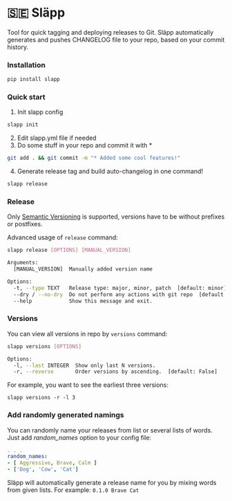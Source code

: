 # 🇸🇪 Släpp

Tool for quick tagging and deploying releases to Git. Släpp automatically generates and pushes CHANGELOG file to your repo, based on your commit history.

### Installation
```bash
pip install slapp
```

### Quick start
1. Init slapp config
```bash
slapp init
```
2. Edit slapp.yml file if needed
3. Do some stuff in your repo and commit it with * 
```bash
git add . && git commit -m "* Added some cool features!"
```
4. Generate release tag and build auto-changelog in one command!
```bash
slapp release
```

### Release

Only [Semantic Versioning](https://semver.org) is supported, versions have to be without prefixes or postfixes. 

Advanced usage of `release` command:
```bash
slapp release [OPTIONS] [MANUAL_VERSION]

Arguments:
  [MANUAL_VERSION]  Manually added version name

Options:
  -t, --type TEXT   Release type: major, minor, patch  [default: minor]
  --dry / --no-dry  Do not perform any actions with git repo  [default: False]
  --help            Show this message and exit.
```

### Versions

You can view all versions in repo by `versions` command:
```bash
slapp versions [OPTIONS]

Options:
  -l, --last INTEGER  Show only last N versions.
  -r, --reverse       Order versions by ascending.  [default: False]
```
For example, you want to see the earliest three versions:
```shell
slapp versions -r -l 3
```

### Add randomly generated namings

You can randomly name your releases from list or several lists of words.
Just add _random_names_ option to your config file:
```yaml
. . .
random_names:
- [ Aggressive, Brave, Calm ]
- ['Dog', 'Cow', 'Cat'] 
```

Släpp will automatically generate a release name for you by mixing words from given lists. For example: 
`0.1.0 Brave Cat` 
